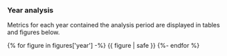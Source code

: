 ### <a name='year-analysis'></a>Year analysis

Metrics for each year contained the analysis period are displayed in tables and figures below.

{% for figure in figures['year'] -%}
  {{ figure | safe }}
{%- endfor %}
